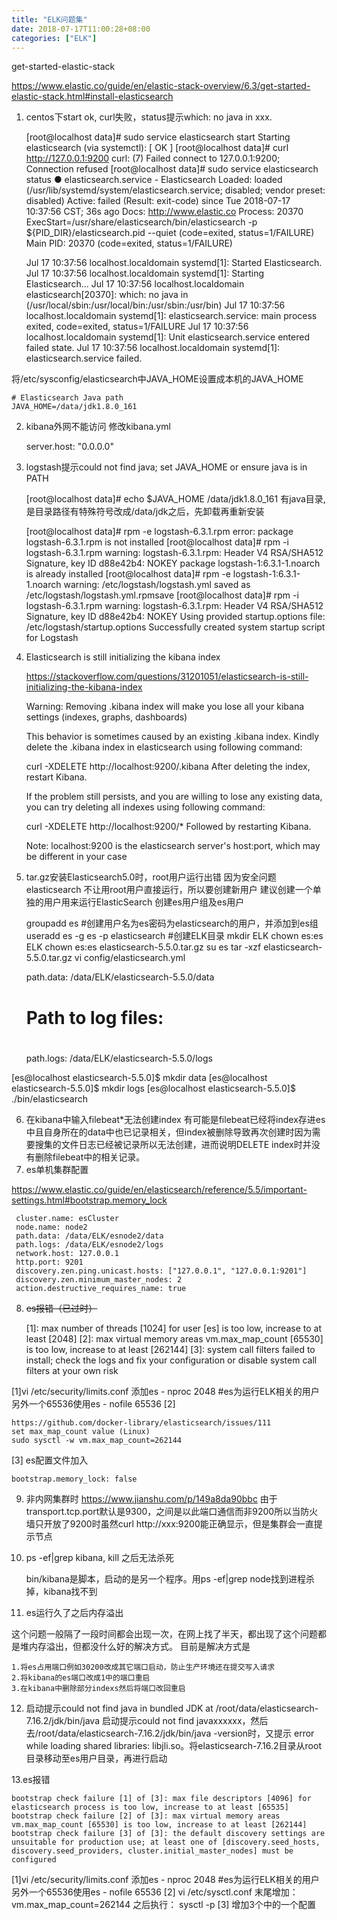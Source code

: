 ```yaml
---
title: "ELK问题集"
date: 2018-07-17T11:00:28+08:00
categories: ["ELK"]
---
```

get-started-elastic-stack

https://www.elastic.co/guide/en/elastic-stack-overview/6.3/get-started-elastic-stack.html#install-elasticsearch

1. centos下start ok, curl失败，status提示which: no java in xxx.

    [root@localhost data]# sudo service elasticsearch start
    Starting elasticsearch (via systemctl):                    [  OK  ]
    [root@localhost data]# curl http://127.0.0.1:9200
    curl: (7) Failed connect to 127.0.0.1:9200; Connection refused
    [root@localhost data]# sudo service elasticsearch status
    ● elasticsearch.service - Elasticsearch
       Loaded: loaded (/usr/lib/systemd/system/elasticsearch.service; disabled; vendor preset: disabled)
       Active: failed (Result: exit-code) since Tue 2018-07-17 10:37:56 CST; 36s ago
         Docs: http://www.elastic.co
      Process: 20370 ExecStart=/usr/share/elasticsearch/bin/elasticsearch -p ${PID_DIR}/elasticsearch.pid --quiet (code=exited, status=1/FAILURE)
     Main PID: 20370 (code=exited, status=1/FAILURE)
    
    Jul 17 10:37:56 localhost.localdomain systemd[1]: Started Elasticsearch.
    Jul 17 10:37:56 localhost.localdomain systemd[1]: Starting Elasticsearch...
    Jul 17 10:37:56 localhost.localdomain elasticsearch[20370]: which: no java in (/usr/local/sbin:/usr/local/bin:/usr/sbin:/usr/bin)
    Jul 17 10:37:56 localhost.localdomain systemd[1]: elasticsearch.service: main process exited, code=exited, status=1/FAILURE
    Jul 17 10:37:56 localhost.localdomain systemd[1]: Unit elasticsearch.service entered failed state.
    Jul 17 10:37:56 localhost.localdomain systemd[1]: elasticsearch.service failed.

将/etc/sysconfig/elasticsearch中JAVA_HOME设置成本机的JAVA_HOME

    # Elasticsearch Java path
    JAVA_HOME=/data/jdk1.8.0_161

2. kibana外网不能访问
修改kibana.yml

    server.host: "0.0.0.0"

3. logstash提示could not find java; set JAVA_HOME or ensure java is in PATH

    [root@localhost data]# echo $JAVA_HOME
    /data/jdk1.8.0_161
有java目录,是目录路径有特殊符号改成/data/jdk之后，先卸载再重新安装

    [root@localhost data]# rpm -e logstash-6.3.1.rpm 
    error: package logstash-6.3.1.rpm is not installed
    [root@localhost data]# rpm -i logstash-6.3.1.rpm 
    warning: logstash-6.3.1.rpm: Header V4 RSA/SHA512 Signature, key ID d88e42b4: NOKEY
        package logstash-1:6.3.1-1.noarch is already installed
    [root@localhost data]# rpm -e logstash-1:6.3.1-1.noarch
    warning: /etc/logstash/logstash.yml saved as /etc/logstash/logstash.yml.rpmsave
    [root@localhost data]# rpm -i logstash-6.3.1.rpm 
    warning: logstash-6.3.1.rpm: Header V4 RSA/SHA512 Signature, key ID d88e42b4: NOKEY
    Using provided startup.options file: /etc/logstash/startup.options
    Successfully created system startup script for Logstash

4. Elasticsearch is still initializing the kibana index

    https://stackoverflow.com/questions/31201051/elasticsearch-is-still-initializing-the-kibana-index

    Warning: Removing .kibana index will make you lose all your kibana settings (indexes, graphs, dashboards)
    
    This behavior is sometimes caused by an existing .kibana index. Kindly delete the .kibana index in elasticsearch using following command:
    
    curl -XDELETE http://localhost:9200/.kibana
    After deleting the index, restart Kibana.
    
    If the problem still persists, and you are willing to lose any existing data, you can try deleting all indexes using following command:
    
    curl -XDELETE http://localhost:9200/*
    Followed by restarting Kibana.

    Note: localhost:9200 is the elasticsearch server's host:port, which may be different in your case

5. tar.gz安装Elasticsearch5.0时，root用户运行出错
因为安全问题elasticsearch 不让用root用户直接运行，所以要创建新用户
建议创建一个单独的用户用来运行ElasticSearch
创建es用户组及es用户

    groupadd es
    #创建用户名为es密码为elasticsearch的用户，并添加到es组
    useradd es -g es -p elasticsearch
    #创建ELK目录
    mkdir ELK
    chown es:es ELK
    chown es:es elasticsearch-5.5.0.tar.gz
    su es
    tar -xzf elasticsearch-5.5.0.tar.gz
    vi config/elasticsearch.yml

     path.data: /data/ELK/elasticsearch-5.5.0/data
    #
    # Path to log files:
    #
     path.logs: /data/ELK/elasticsearch-5.5.0/logs

[es@localhost elasticsearch-5.5.0]$ mkdir data
[es@localhost elasticsearch-5.5.0]$ mkdir logs
[es@localhost elasticsearch-5.5.0]$ ./bin/elasticsearch

6. 在kibana中输入filebeat*无法创建index
有可能是filebeat已经将index存进es中且自身所在的data中也已记录相关，但index被删除导致再次创建时因为需要搜集的文件日志已经被记录所以无法创建，进而说明DELETE index时并没有删除filebeat中的相关记录。
7. es单机集群配置

https://www.elastic.co/guide/en/elasticsearch/reference/5.5/important-settings.html#bootstrap.memory_lock

     cluster.name: esCluster
     node.name: node2
     path.data: /data/ELK/esnode2/data
     path.logs: /data/ELK/esnode2/logs
     network.host: 127.0.0.1
     http.port: 9201
     discovery.zen.ping.unicast.hosts: ["127.0.0.1", "127.0.0.1:9201"]
     discovery.zen.minimum_master_nodes: 2
     action.destructive_requires_name: true
8. ~~es报错（已过时）~~

    [1]: max number of threads [1024] for user [es] is too low, increase to at least [2048]
    [2]: max virtual memory areas vm.max_map_count [65530] is too low, increase to at least [262144]
    [3]: system call filters failed to install; check the logs and fix your configuration or disable system call filters at your own risk

[1]vi /etc/security/limits.conf
添加es - nproc 2048 #es为运行ELK相关的用户
另外一个65536使用es - nofile 65536
[2] 

    https://github.com/docker-library/elasticsearch/issues/111
    set max_map_count value (Linux)
    sudo sysctl -w vm.max_map_count=262144
[3] es配置文件加入

    bootstrap.memory_lock: false 


9. 非内网集群时
    https://www.jianshu.com/p/149a8da90bbc
由于transport.tcp.port默认是9300，之间是以此端口通信而非9200所以当防火墙只开放了9200时虽然curl http://xxx:9200能正确显示，但是集群会一直提示节点

10. ps -ef|grep kibana, kill 之后无法杀死

    bin/kibana是脚本，启动的是另一个程序。用ps -ef|grep node找到进程杀掉，kibana找不到

11. es运行久了之后内存溢出

这个问题一般隔了一段时间都会出现一次，在网上找了半天，都出现了这个问题都是堆内存溢出，但都没什么好的解决方式。
目前是解决方式是

    1.将es占用端口例如30200改成其它端口启动，防止生产环境还在提交写入请求
    2.将kibana的es端口改成1中的端口重启
    3.在kibana中删除部分indexs然后将端口改回重启

12. 启动提示could not find java in bundled JDK at /root/data/elasticsearch-7.16.2/jdk/bin/java
启动提示could not find javaxxxxxx，然后去/root/data/elasticsearch-7.16.2/jdk/bin/java -version时，又提示
error while loading shared libraries: libjli.so。将elasticsearch-7.16.2目录从root目录移动至es用户目录，再进行启动

13.es报错
````
bootstrap check failure [1] of [3]: max file descriptors [4096] for elasticsearch process is too low, increase to at least [65535]
bootstrap check failure [2] of [3]: max virtual memory areas vm.max_map_count [65530] is too low, increase to at least [262144]
bootstrap check failure [3] of [3]: the default discovery settings are unsuitable for production use; at least one of [discovery.seed_hosts, discovery.seed_providers, cluster.initial_master_nodes] must be configured
````
[1]vi /etc/security/limits.conf
添加es - nproc 2048 #es为运行ELK相关的用户
另外一个65536使用es - nofile 65536
[2]
vi /etc/sysctl.conf
末尾增加：
vm.max_map_count=262144
之后执行：
sysctl -p
[3]
增加3个中的一个配置